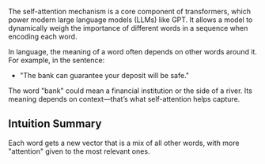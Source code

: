 


The self-attention mechanism is a core component of transformers, which power modern large language models (LLMs) like GPT. It allows a model to dynamically weigh the importance of different words in a sequence when encoding each word.




In language, the meaning of a word often depends on other words around it. For example, in the sentence:

 - "The bank can guarantee your deposit will be safe."

The word "bank" could mean a financial institution or the side of a river. Its meaning depends on context—that’s what self-attention helps capture.





## Intuition Summary

Each word gets a new vector that is a mix of all other words, with more "attention" given to the most relevant ones.

